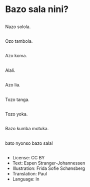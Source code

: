 # Bazo sala nini?

##
Nazo solola.

##
Ozo tambola.

##
Azo koma.

##
Alali.

##
Azo lia.

##
Tozo tanga.

##
Tozo yoka.

##
Bazo kumba motuka.

##
bato nyonso bazo sala!

##
* License: CC BY
* Text: Espen Stranger-Johannessen
* Illustration: Frida Sofie Schønsberg
* Translation: Paul
* Language: ln

